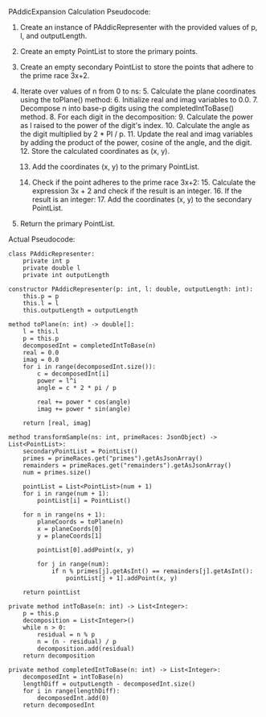 PAddicExpansion Calculation Pseudocode:

1. Create an instance of PAddicRepresenter with the provided values of p, l, and outputLength.
2. Create an empty PointList to store the primary points.
3. Create an empty secondary PointList to store the points that adhere to the prime race 3x+2.

4. Iterate over values of n from 0 to ns:
    5. Calculate the plane coordinates using the toPlane() method:
        6. Initialize real and imag variables to 0.0.
        7. Decompose n into base-p digits using the completedIntToBase() method.
        8. For each digit in the decomposition:
            9. Calculate the power as l raised to the power of the digit's index.
            10. Calculate the angle as the digit multiplied by 2 * PI / p.
            11. Update the real and imag variables by adding the product of the power, cosine of the angle, and the digit.
    12. Store the calculated coordinates as (x, y).

    13. Add the coordinates (x, y) to the primary PointList.

    14. Check if the point adheres to the prime race 3x+2:
        15. Calculate the expression 3x + 2 and check if the result is an integer.
        16. If the result is an integer:
            17. Add the coordinates (x, y) to the secondary PointList.

18. Return the primary PointList.

Actual Pseudocode:

    class PAddicRepresenter:
        private int p
        private double l
        private int outputLength

    constructor PAddicRepresenter(p: int, l: double, outputLength: int):
        this.p = p
        this.l = l
        this.outputLength = outputLength

    method toPlane(n: int) -> double[]:
        l = this.l
        p = this.p
        decomposedInt = completedIntToBase(n)
        real = 0.0
        imag = 0.0
        for i in range(decomposedInt.size()):
            c = decomposedInt[i]
            power = l^i
            angle = c * 2 * pi / p

            real += power * cos(angle)
            imag += power * sin(angle)

        return [real, imag]

    method transformSample(ns: int, primeRaces: JsonObject) -> List<PointList>:
        secondaryPointList = PointList()
        primes = primeRaces.get("primes").getAsJsonArray()
        remainders = primeRaces.get("remainders").getAsJsonArray()
        num = primes.size()

        pointList = List<PointList>(num + 1)
        for i in range(num + 1):
            pointList[i] = PointList()

        for n in range(ns + 1):
            planeCoords = toPlane(n)
            x = planeCoords[0]
            y = planeCoords[1]

            pointList[0].addPoint(x, y)

            for j in range(num):
                if n % primes[j].getAsInt() == remainders[j].getAsInt():
                    pointList[j + 1].addPoint(x, y)

        return pointList

    private method intToBase(n: int) -> List<Integer>:
        p = this.p
        decomposition = List<Integer>()
        while n > 0:
            residual = n % p
            n = (n - residual) / p
            decomposition.add(residual)
        return decomposition

    private method completedIntToBase(n: int) -> List<Integer>:
        decomposedInt = intToBase(n)
        lengthDiff = outputLength - decomposedInt.size()
        for i in range(lengthDiff):
            decomposedInt.add(0)
        return decomposedInt
